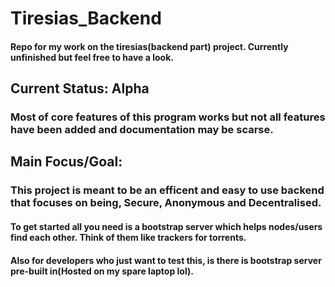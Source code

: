 # Tiresias_Backend
#### Repo for my work on the tiresias(backend part) project. Currently unfinished but feel free to have a look.
## Current Status: Alpha
### Most of core features of this program works but not all features have been added and documentation may be scarse.


## Main Focus/Goal:
### This project is meant to be an efficent and easy to use backend that focuses on being, Secure, Anonymous and Decentralised.

#### To get started all you need is a bootstrap server which helps nodes/users find each other. Think of them like trackers for torrents. 

#### Also for developers who just want to test this, is there is bootstrap server pre-built in(Hosted on my spare laptop lol).
